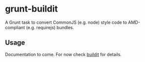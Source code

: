 # grunt-buildit
A Grunt task to convert CommonJS (e.g. node) style code to AMD-compliant (e.g. requirejs) bundles.

## Usage
Documentation to come.
For now check [buildit](https://github.com/sjberry/buildit) for details.
